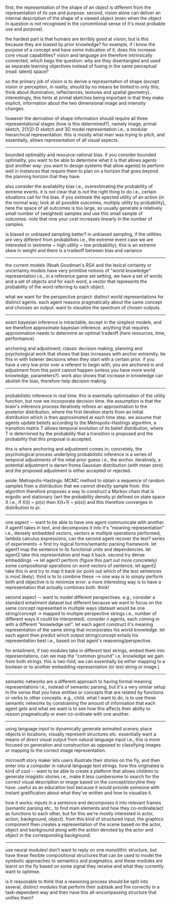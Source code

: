first, the representation of the shape of an object is different from the representation of its use and purpose. second, vision alone can deliver an internal description of the shape of a viewed object (even when the object in question is not recognised in the conventional sense of it's most probable use and purpose). 

the hardest part is that humans are terribly good at vision; but is this because they are biased by prior knowledge? for example, if i know the purpose of a concept and have some indication of it, does this increase core visual capabilities? vision and language are therefore intrinsically connected, which begs the question: why are they disentangled and used as separate learning objectives instead of fusing in the same perceptual (read: latent) space?

so the primary job of vision is to derive a representation of shape (except vision or perception, in reality, should by no means be limited to only this; think about illumination, reflectances, textures and spatial geometry).. interestingly, this hints at primal sketches being important in that they make explicit, information about the two dimensional image and intensity changes.

however the derivation of shape information should require all three representational stages (how is this determined?), namely image, primal sketch, 2(1/2)-D sketch and 3D model representation i.e., a modular hierarchical representation. this is mostly what marr was trying to pitch, and essentially, allows representation of all visual aspects. 

---

bounded optimality and resource-rational bias. if you consider bounded optimality, you want to be able to determine what it is that allows agents (put another way: you want to design systems that allow agents) to perform well in instances that require them to plan on a horizon that goes beyond the planning horizon that they have. 

also consider the availability bias i.e., overestimating the probability of extreme events. it is not clear that is _not_ the right thing to do i.e., certain situations call for the bias. if you estimate the epected utility of an action (in the normal way; look at all possible outcomes, multiply utility by probability), here the space of all outcomes is too large, so usually generate a relatively small number of (weighted) samples and use this small sample of outcomes. note that now your cost increases linearly in the number of samples.

is biased or unbiased sampling better? in unbiased sampling, if the utilities are very different from probabilties i.e., the extreme event case we are interested in (extreme ~ high utility ~ low probability), this is an extreme skew in weight and there is a tradeoff between bias and variance. 

---

the current models (Noah Goodman's RSA and the lexical certainty or uncertainty models have very primitive notions of "world knowledge" representation i.e., in a reference game set setting, we have a set of words and a set of objects and for each word, a vector that represents the probability of the word referring to each object. 

what we want for the perspective project: distinct world representations for distinct agents. each agent reasons pragmatically about the same concept and chooses an output. want to visualize the spectrum of chosen outputs.

---

exact bayesian inference is intractable, except in the simplest models, and we therefore approximate bayesian inference. anything that requires approximation needs to determine an optimal tradeoff (here resources, time, performance). 

anchoring and adjustment; classic decision making, planning and psychological work that shows that bias increases with anchor extremity. tie this in with listener decisions when they start with a certain prior. if you have a very low prior over a referent to begin with, you are anchored in and adjustment from this point cannot happen (unless you have more world knowledge, parameters?). work also shows that increase in knowledge can abolish the bias, therefore help decision making. 

---

probabilistic inference in real time. this is esentially optimisation of the utility function, but now we incorporate decision time. the assumption is that the brain's inference process iteratively refines an approximation to the posterior distribution, where the first iteration starts from an initial distribution which is then approximated at each time step. we assume that agents update beliefs according to the Metropolis-Hastings algorithm, a transition matrix T allows temporal evolution of its belief distribution, where T is determined by the probability that a transition is proposed and the probability that this proposal is accepted. 

this is where anchoring and adjustment comes in; concretely, the psychological process underlying probabilistic inference is a series of temporal adjustments of the intial prior guess i.e., the anchor. iteratively, a potential adjustment is darwn froma  Gaussian distribution (with mean zero) and the proposed adjustment is either accepted or rejected. 

aside: Metropolis-Hastings: MCMC method to obtain a sequence of random samples from a distribution that we cannot directly sample from. this algorithm therefore proposes a way to construct a Markov chain that is ergodic and stationary (wrt the probability density pi defined on state space X i.e., if X(t) ~ pi(x) then X(t+1) ~ pi(x)) and this therefore converges in distribution to pi. 

---

one aspect -- want to be able to have one agent communicate with another. if agent1 takes in text, and decomposes it into it's "meaning representation" i.e., densely embedded vectors, vectors w multiple operations performed, lambda calculus expressions, can the second agent recover the text?
series of experiments -> first try logical forms/semantic parsing framework. let agent1 map the sentence to its functional units and dependencies. let agent2 take this representation and map it back. second try dense embeddings --> let agent1 perform (figure this part out more concretely) some compositional operations on word vectors of sentence. let agent2 take this in and try to map it back (or point out which of the test sentences is most likely). third is to to combine these --> one way is to simply perform both and objective is to minimize error. a more interesting way is to have a representation that actually combines both. think!

second aspect -- want to model different perspectives. e.g., consider a standard entailment dataset but different because we want to focus on the same concept represented in multiple ways (dataset would be one string/concept -> mapped to multiple perspective strings i.e., number of different ways it could be interpreted). consider n agents, each coming in with a different "knowledge set". let each agent construct it's meaning representation of the same string that incorporates his world knowledge. let each agent then predict which output string/concept entails his representation best i.e., based on that agent's reasoning/perspective.

for entailment, if two modules take in different text strings, embed them into representations, can we map the "common ground" i.e. knowledge we gain from both strings. this is two-fold; we can essentially be either mapping to a boolean or to another embedding representation (or text string or image.)

---

semantic networks are a different approach to having formal meaning representations i.e., instead of semantic parsing, but it's a very similar setup in the sense that you have entities or concepts that are related by functions or verbs to other concepts. e.g., child. what I want to do, is to use these semantic networks by constraining the amount of information that each agent gets and what we want is to see how this affects their ability to reason pragmatically or even co-ordinate with one another.

---

using language input to dynamically generate animated scenes; place objects in locations; visually represent structures etc. essentially want a means of direct visual output from natural language input i.e., this is more focused on generation and construction as opposed to classifying images or mapping to the correct image representation.

microsoft story maker lets users illustrate their stories on the fly, and then enter into a computer in natural language text strings. how this originated is kind of cool -- want to be able to create a platform that allows children to generate imagistic stories i.e., make it less cumbersome to search for the correct visual description or image based on the concept/storyline they have. useful as an education tool because it would provide someone with instant gratification about what they've written and how to visualize it. 

how it works: inputs in a sentence and decomposes it into relevant frames (semantic parsing etc., to find main elements and how they co-ordinate/act as functions to each other, but for this we're mostly interested in actor, action, background, object). from this kind of structured input, the graphics component then creates a representation of the scene based on the actor, object and background along with the action denoted by the actor and object in the corresponding background. 

---

use neural modules! don't want to reply on one monolithic structure, but have these flexible compositional structures that can be used to model the symbolic approaches to semantics and pragmatics. and these modules are learnt on the fly based on some signal they receive and what they currently want to optimse.

is it reasonable to think that a reasoning process should be split into several, distinct modules that perform their subtask and fire correctly in a task-dependent way and then have this all-encompassing structure that unifies them?

 
